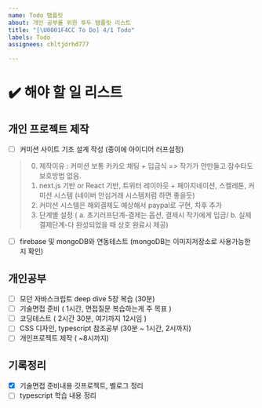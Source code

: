 ```yaml
---
name: Todo 탬플릿
about: 개인 공부를 위한 투두 탬플릿 리스트
title: "[\U0001F4CC To Do] 4/1 Todo"
labels: Todo
assignees: chltjdrhd777

---
```


# ✔️ 해야 할 일 리스트

## 개인 프로젝트 제작
- [ ] 커미션 사이트 기초 설계 작성 (종이에 아이디어 러프설정)

> 0. 제작이유 : 커미션 보통 카카오 채팅 + 입금식 => 작가가 안만들고 잠수타도 보호방법 없음.
> 1. next.js 기반 or React 기반, 트위터 레이아웃 +  페이지네이션, 스켈레톤, 커미션 시스템 (네이버 안심거래 시스템처럼 하면 좋을듯)
> 2. 커미션 시스템은 해외결제도 예상해서 paypal로 구현, 차후 추가
> 3. 단계별 설정 ( a. 초기러프단계-결제는 옵션, 결제시 작가에게 입금/ b. 실제 결제단계-다 완성되었을 때 상호 완료시 제공)

- [ ] firebase 및 mongoDB와 연동테스트 (mongoDB는 이미지저장소로 사용가능한지 확인)

## 개인공부
- [ ] 모던 자바스크립트 deep dive 5장 복습 (30분)
- [ ] 기술면접 준비 ( 1시간, 면접질문 복습하는게 주 목표 ) 
- [ ] 코딩테스트 ( 2시간 30분, 여기까지 12시임 ) 
- [ ] CSS 디자인, typescript 참조공부 (30분 ~ 1시간, 2시까지)
- [ ] 개인프로젝트 제작 ( ~8시까지)

## 기록정리
- [x] 기술면접 준비내용 깃프로젝트, 벨로그 정리
- [ ] typescript 학습 내용 정리
